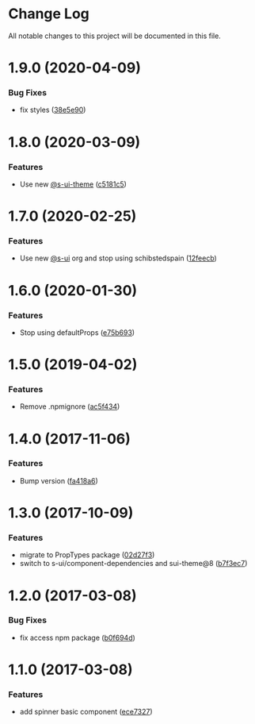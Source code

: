 # Change Log

All notable changes to this project will be documented in this file.

# 1.9.0 (2020-04-09)


### Bug Fixes

* fix styles ([38e5e90](https://github.com/SUI-Components/schibsted-spain-components/commit/38e5e904604a5cd1b3bb3b2c5c2fa5f9a2834375))



# 1.8.0 (2020-03-09)


### Features

* Use new [@s-ui-theme](https://github.com/s-ui-theme) ([c5181c5](https://github.com/SUI-Components/schibsted-spain-components/commit/c5181c50ac540b69d4a2598aff30486441848ba9))



# 1.7.0 (2020-02-25)


### Features

* Use new [@s-ui](https://github.com/s-ui) org and stop using schibstedspain ([12feecb](https://github.com/SUI-Components/schibsted-spain-components/commit/12feecbed8412c5eb2639f2bfb79106d7dfea7fb))



# 1.6.0 (2020-01-30)


### Features

* Stop using defaultProps ([e75b693](https://github.com/SUI-Components/schibsted-spain-components/commit/e75b69384607d5b07c39598f7127b31a73317031))



# 1.5.0 (2019-04-02)


### Features

* Remove .npmignore ([ac5f434](https://github.com/SUI-Components/schibsted-spain-components/commit/ac5f434dbb9d8fd0f00fc93e351617d17815e0ca))



# 1.4.0 (2017-11-06)


### Features

* Bump version ([fa418a6](https://github.com/SUI-Components/schibsted-spain-components/commit/fa418a6a551965c47479209760257d57780ae1c5))



# 1.3.0 (2017-10-09)


### Features

* migrate to PropTypes package ([02d27f3](https://github.com/SUI-Components/schibsted-spain-components/commit/02d27f36e6addbd11de6974e128df8db97f38141))
* switch to s-ui/component-dependencies and sui-theme@8 ([b7f3ec7](https://github.com/SUI-Components/schibsted-spain-components/commit/b7f3ec747ef2d284c7bf64ad5cbccb48728931a1))



# 1.2.0 (2017-03-08)


### Bug Fixes

* fix access npm package ([b0f694d](https://github.com/SUI-Components/schibsted-spain-components/commit/b0f694da42db59522d96af26a6756d2047e88306))



# 1.1.0 (2017-03-08)


### Features

* add spinner basic component ([ece7327](https://github.com/SUI-Components/schibsted-spain-components/commit/ece7327f1b5b39f6ac7ce7716d730701986235c0))



